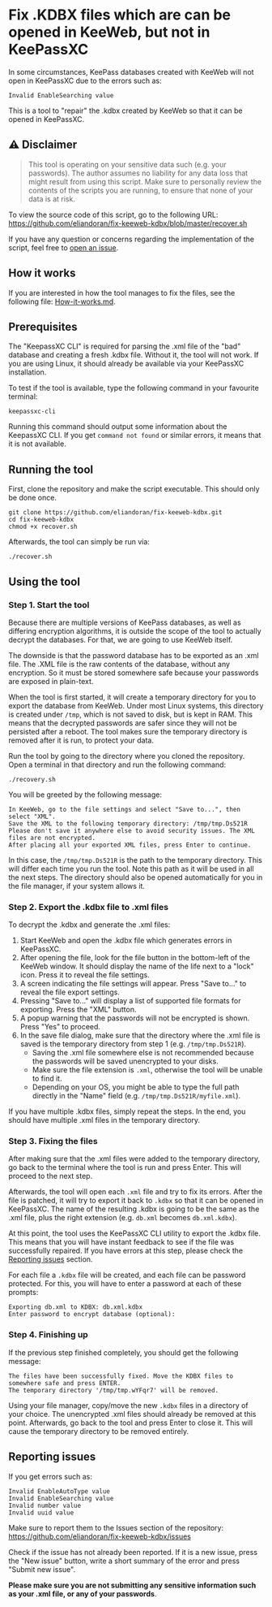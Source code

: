 # Fix .KDBX files which are can be opened in KeeWeb, but not in KeePassXC

In some circumstances, KeePass databases created with KeeWeb will not open in KeePassXC due to the errors such as:

```
Invalid EnableSearching value
```

This is a tool to "repair" the .kdbx created by KeeWeb so that it can be opened in KeePassXC.

## :warning: Disclaimer

> This tool is operating on your sensitive data such (e.g. your passwords). The author assumes no liability for any data loss that might result from using this script. Make sure to personally review the contents of the scripts you are running, to ensure that none of your data is at risk.

To view the source code of this script, go to the following URL: https://github.com/eliandoran/fix-keeweb-kdbx/blob/master/recover.sh

If you have any question or concerns regarding the implementation of the script, feel free to [open an issue](#reporting-issues).

## How it works

If you are interested in how the tool manages to fix the files, see the following file: [How-it-works.md](./How-it-works.md).

## Prerequisites

The "KeepassXC CLI" is required for parsing the .xml file of the "bad" database and creating a fresh .kdbx file. Without it, the tool will not work. If you are using Linux, it should already be available via your KeePassXC installation.

To test if the tool is available, type the following command in your favourite terminal:

```
keepassxc-cli
````

Running this command should output some information about the KeepassXC CLI. If you get `command not found` or similar errors, it means that it is not available.

## Running the tool

First, clone the repository and make the script executable. This should only be done once.

```
git clone https://github.com/eliandoran/fix-keeweb-kdbx.git
cd fix-keeweb-kdbx
chmod +x recover.sh
```

Afterwards, the tool can simply be run via:
```
./recover.sh
```

## Using the tool

### Step 1. Start the tool

Because there are multiple versions of KeePass databases, as well as differing encryption algorithms, it is outside the scope of the tool to actually decrypt the databases. For that, we are going to use KeeWeb itself.

The downside is that the password database has to be exported as an .xml file. The .XML file is the raw contents of the database, without any encryption. So it must be stored somewhere safe because your passwords are exposed in plain-text. 

When the tool is first started, it will create a temporary directory for you to export the database from KeeWeb. Under most Linux systems, this directory is created under `/tmp`, which is not saved to disk, but is kept in RAM. This means that the decrypted passwords are safer since they will not be persisted after a reboot. The tool makes sure the temporary directory is removed after it is run, to protect your data.


Run the tool by going to the directory where you cloned the repository. Open a terminal in that directory and run the following command:

```
./recovery.sh
```

You will be greeted by the following message:

```
In KeeWeb, go to the file settings and select "Save to...", then select "XML".
Save the XML to the following temporary directory: /tmp/tmp.Ds521R
Please don't save it anywhere else to avoid security issues. The XML files are not encrypted.
After placing all your exported XML files, press Enter to continue.
```

In this case, the `/tmp/tmp.Ds521R` is the path to the temporary directory. This will differ each time you run the tool. Note this path as it will be used in all the next steps. The directory should also be opened automatically for you in the file manager, if your system allows it.

### Step 2. Export the .kdbx file to .xml files

To decrypt the .kdbx and generate the .xml files:

1. Start KeeWeb and open the .kdbx file which generates errors in KeePassXC.
2. After opening the file, look for the file button in the bottom-left of the KeeWeb window. It should display the name of the life next to a "lock" icon. Press it to reveal the file settings.
3. A screen indicating the file settings will appear. Press "Save to..." to reveal the file export settings.
4. Pressing "Save to..." will display a list of supported file formats for exporting. Press the "XML" button.
5. A popup warning that the passwords will not be encrypted is shown. Press "Yes" to proceed.
6. In the save file dialog, make sure that the directory where the .xml file is saved is the temporary directory from step 1 (e.g. `/tmp/tmp.Ds521R`).
    * Saving the .xml file somewhere else is not recommended because the passwords will be saved unencrypted to your disks.
    * Make sure the file extension is `.xml`, otherwise the tool will be unable to find it.
    * Depending on your OS, you might be able to type the full path directly in the "Name" field (e.g. `/tmp/tmp.Ds521R/myfile.xml`).

If you have multiple .kdbx files, simply repeat the steps. In the end, you should have multiple .xml files in the temporary directory.

### Step 3. Fixing the files

After making sure that the .xml files were added to the temporary directory, go back to the terminal where the tool is run and press Enter. This will proceed to the next step.

Afterwards, the tool will open each `.xml` file and try to fix its errors. After the file is patched, it will try to export it back to `.kdbx` so that it can be opened in KeePassXC. The name of the resulting .kdbx is going to be the same as the .xml file, plus the right extension (e.g. `db.xml` becomes `db.xml.kdbx`).

At this point, the tool uses the KeePassXC CLI utility to export the .kdbx file. This means that you will have instant feedback to see if the file was successfully repaired. If you have errors at this step, please check the [Reporting issues](#reporting-issues) section.

For each file a `.kdbx` file will be created, and each file can be password protected. For this, you will have to enter a password at each of these prompts:

```
Exporting db.xml to KDBX: db.xml.kdbx
Enter password to encrypt database (optional):
```

### Step 4. Finishing up

If the previous step finished completely, you should get the following message:

```
The files have been successfully fixed. Move the KDBX files to somewhere safe and press ENTER.
The temporary directory '/tmp/tmp.wYFqr7' will be removed.
```

Using your file manager, copy/move the new `.kdbx` files in a directory of your choice. The unencrypted .xml files should already be removed at this point. Afterwards, go back to the tool and press Enter to close it. This will cause the temporary directory to be removed entirely.

## Reporting issues

If you get errors such as:

```
Invalid EnableAutoType value
Invalid EnableSearching value
Invalid number value
Invalid uuid value
````

Make sure to report them to the Issues section of the repository: https://github.com/eliandoran/fix-keeweb-kdbx/issues

Check if the issue has not already been reported. If it is a new issue, press the "New issue" button, write a short summary of the error and press "Submit new issue".

**Please make sure you are not submitting any sensitive information such as your .xml file, or any of your passwords**.